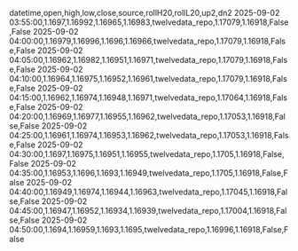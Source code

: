 datetime,open,high,low,close,source,rollH20,rollL20,up2,dn2
2025-09-02 03:55:00,1.1697,1.16992,1.16965,1.16983,twelvedata_repo,1.17079,1.16918,False,False
2025-09-02 04:00:00,1.16979,1.16996,1.1696,1.16966,twelvedata_repo,1.17079,1.16918,False,False
2025-09-02 04:05:00,1.16962,1.16982,1.16951,1.16971,twelvedata_repo,1.17079,1.16918,False,False
2025-09-02 04:10:00,1.16964,1.16975,1.16952,1.16961,twelvedata_repo,1.17079,1.16918,False,False
2025-09-02 04:15:00,1.16962,1.16974,1.16948,1.16971,twelvedata_repo,1.17064,1.16918,False,False
2025-09-02 04:20:00,1.16969,1.16977,1.16955,1.16962,twelvedata_repo,1.17053,1.16918,False,False
2025-09-02 04:25:00,1.16961,1.16974,1.16953,1.16962,twelvedata_repo,1.17053,1.16918,False,False
2025-09-02 04:30:00,1.1697,1.16975,1.16951,1.16955,twelvedata_repo,1.1705,1.16918,False,False
2025-09-02 04:35:00,1.16953,1.1696,1.1693,1.16949,twelvedata_repo,1.1705,1.16918,False,False
2025-09-02 04:40:00,1.16949,1.16974,1.16944,1.16963,twelvedata_repo,1.17045,1.16918,False,False
2025-09-02 04:45:00,1.16947,1.16952,1.16934,1.16939,twelvedata_repo,1.17004,1.16918,False,False
2025-09-02 04:50:00,1.1694,1.16959,1.1693,1.1695,twelvedata_repo,1.16996,1.16918,False,False
